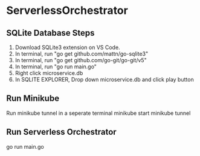 # ServerlessOrchestrator

## SQLite Database Steps
1. Download SQLite3 extension on VS Code.
2. In terminal, run "go get github.com/mattn/go-sqlite3"
3. In terminal, run "go get github.com/go-git/go-git/v5"
4. In terminal, run "go run main.go"
5. Right click microservice.db
6. In SQLITE EXPLORER, Drop down microservice.db and click play button

## Run Minikube
Run minikube tunnel in a seperate terminal
minikube start
minikube tunnel

## Run Serverless Orchestrator
go run main.go
